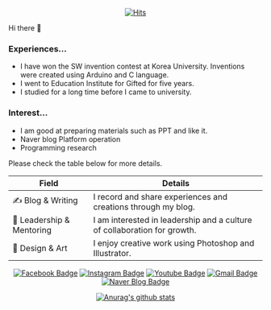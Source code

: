 <div align=center>
	
  [![Hits](https://hits.seeyoufarm.com/api/count/incr/badge.svg?url=https%3A%2F%2Fgithub.com%2Fsooowii)](https://hits.seeyoufarm.com) 
	
  </div>

 Hi there 👋

### Experiences...
- I have won the SW invention contest at Korea University. Inventions were created using Arduino and C language.
- I went to Education Institute for Gifted for five years.
- I studied for a long time before I came to university.

### Interest...
- I am good at preparing materials such as PPT and like it.
- Naver blog Platform operation
- Programming research
 
Please check the table below for more details.


<div align="center">

| Field              | Details                                             | 
|------------------- |---------------------------------------------------- |
| ✍️ Blog & Writing  | I record and share experiences and creations through my blog. |
| 🤝 Leadership & Mentoring | I am interested in leadership and a culture of collaboration for growth. |
| 🎨 Design & Art    | I enjoy creative work using Photoshop and Illustrator. |

</div>


</div>

 <div align=center>

[![Facebook Badge](https://img.shields.io/badge/-Facebook-1877f2?style=flat-square&logo=facebook&logoColor=white&link=https://www.facebook.com/profile.php?id=100019610951409)](https://www.facebook.com/profile.php?id=100019610951409) 
[![Instagram Badge](https://img.shields.io/badge/-Instagram-dd2a7b?style=flat-square&logo=instagram&logoColor=white&link=https://www.instagram.com/swim_1ng/)](https://www.instagram.com/swim_1ng/) 
[![Youtube Badge](https://img.shields.io/badge/Youtube-ff0000?style=flat-square&logo=youtube&link=https://youtube.com/channel/UCK-AnZDYWBG9wta0aNianHg?si=h00tSCoYE6ku7fue)](https://youtube.com/channel/UCK-AnZDYWBG9wta0aNianHg?si=h00tSCoYE6ku7fue)
[![Gmail Badge](https://img.shields.io/badge/-Gmail-d14836?style=flat-square&logo=Gmail&logoColor=white&link=mailto:snugyun01@gmail.com)](mailto:skyjsy0331@gmail.com)
[![Naver Blog Badge](https://img.shields.io/badge/Naver%20Blog-03C75A?style=flat-square&logo=Naver&logoColor=white&link=https://blog.naver.com/skyjsy0331)](https://blog.naver.com/skyjsy0331)

[![Anurag's github stats](https://github-readme-stats.vercel.app/api?username=sooowii)](https://github.com/anuraghazra/github-readme-stats)

<!--
**sooowii/sooowii** is a ✨ _special_ ✨ repository because its `README.md` (this file) appears on your GitHub profile.

Here are some ideas to get you started:

- 🔭 I’m currently working on ...
- 🌱 I’m currently learning ...
- 👯 I’m looking to collaborate on ...
- 🤔 I’m looking for help with ...
- 💬 Ask me about ...
- 📫 How to reach me: ...
- 😄 Pronouns: ...
- ⚡ Fun fact: ...
-->
